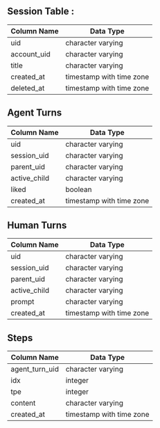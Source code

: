 ## Session Table : 

| Column Name | Data Type |
|-------------|-----------|
| uid | character varying |
| account_uid | character varying |
| title | character varying |
| created_at | timestamp with time zone |
| deleted_at | timestamp with time zone |


## Agent Turns

| Column Name | Data Type |
|-------------|-----------|
| uid | character varying |
| session_uid | character varying |
| parent_uid | character varying |
| active_child | character varying |
| liked | boolean |
| created_at | timestamp with time zone |

## Human Turns

| Column Name | Data Type |
|-------------|-----------|
| uid | character varying |
| session_uid | character varying |
| parent_uid | character varying |
| active_child | character varying |
| prompt | character varying |
| created_at | timestamp with time zone |

## Steps

| Column Name | Data Type |
|-------------|-----------|
| agent_turn_uid | character varying |
| idx | integer |
| tpe | integer |
| content | character varying |
| created_at | timestamp with time zone |
